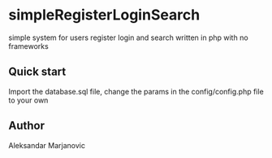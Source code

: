 # simpleRegisterLoginSearch
simple system for users register login and search written in php with no frameworks
## Quick start
Import the database.sql file, change the params in the config/config.php file to your own
## Author
Aleksandar Marjanovic
